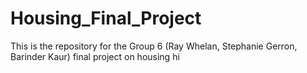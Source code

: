 # Housing_Final_Project
This is the repository for the Group 6 (Ray Whelan, Stephanie Gerron, Barinder Kaur) final project on housing
hi
